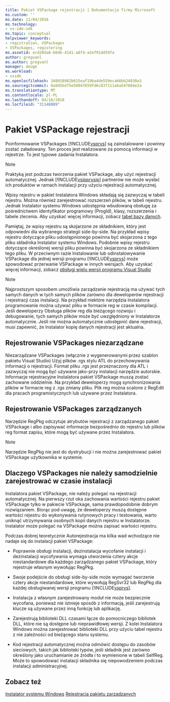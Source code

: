 ```yaml
---
title: Pakiet VSPackage rejestracji | Dokumentacja firmy Microsoft
ms.custom: ''
ms.date: 11/04/2016
ms.technology:
- vs-ide-sdk
ms.topic: conceptual
helpviewer_keywords:
- registration, VSPackages
- VSPackages, registering
ms.assetid: ecd20da8-b04b-4141-a8f4-a2ef91dd597a
author: gregvanl
ms.author: gregvanl
manager: douge
ms.workload:
- vssdk
ms.openlocfilehash: 348010982b015eaf19ba4de559eca66bb24930a3
ms.sourcegitcommit: 6a9d5bd75e50947659fd6c837111a6a547884e2a
ms.translationtype: MT
ms.contentlocale: pl-PL
ms.lasthandoff: 04/16/2018
ms.locfileid: "31148889"
---
```

# <a name="vspackage-registration"></a>Pakiet VSPackage rejestracji
Poinformowanie VSPackages [!INCLUDE[vsprvs](../../code-quality/includes/vsprvs_md.md)] są zainstalowane i powinny zostać załadowany. Ten proces jest realizowane za pomocą informacji w rejestrze. To jest typowe zadania Instalatora.  
  
> [!NOTE]
>  Praktyką jest podczas tworzenia pakiet VSPackage, aby użyć rejestracji automatycznej. Jednak [!INCLUDE[vsipprvsip](../../extensibility/includes/vsipprvsip_md.md)] partnerów nie może wysłać ich produktów w ramach instalacji przy użyciu rejestracji automatycznej.  
  
 Wpisy rejestru w pakiet Instalatora Windows składają się zazwyczaj w tabeli rejestru. Można również zarejestrować rozszerzeń plików, w tabeli rejestru. Jednak Instalator systemu Windows udostępnia wbudowaną obsługę za pośrednictwem identyfikator programowy (ProgId), klasy, rozszerzenia i tabele zlecenia. Aby uzyskać więcej informacji, zobacz [tabel bazy danych](http://msdn.microsoft.com/library/aa368259\(VS.85\).aspx).  
  
 Pamiętaj, że wpisy rejestru są skojarzone ze składnikiem, który jest odpowiedni dla wybranego strategii side-by-side. Na przykład wpisy rejestru dotyczące pliku udostępnionego powinna być skojarzona z tego pliku składnika Instalator systemu Windows. Podobnie wpisy rejestru dotyczące określonej wersji pliku powinna być skojarzona ze składnikiem tego pliku. W przeciwnym razie Instalowanie lub odinstalowywanie VSPackage dla jednej wersji programu [!INCLUDE[vsprvs](../../code-quality/includes/vsprvs_md.md)] może spowodować przerwanie VSPackage w innych wersjach. Aby uzyskać więcej informacji, zobacz [obsługi wielu wersji programu Visual Studio](../../extensibility/supporting-multiple-versions-of-visual-studio.md)  
  
> [!NOTE]
>  Najprostszym sposobem umożliwia zarządzanie rejestracją ma używać tych samych danych w tych samych plików zarówno dla deweloperów rejestracji i rejestracji czas instalacji. Na przykład niektóre narzędzia Instalatora programowanie można używać pliku w formacie reg w czasie kompilacji. Jeśli deweloperzy Obsługa plików reg dla bieżącego rozwoju i debugowanie, tych samych plików może być uwzględniony w Instalatorze automatycznie. Jeśli nie można automatycznie udostępnić dane rejestracji, musi zapewnić, że Instalator kopię danych rejestracji jest aktualna.  
  
## <a name="registering-unmanaged-vspackages"></a>Rejestrowanie VSPackages niezarządzane  
 Niezarządzane VSPackages (włącznie z wygenerowanymi przez szablon pakietu Visual Studio) Użyj plików .rgs stylu ATL do przechowywania informacji o rejestracji. Format pliku .rgs jest przeznaczony dla ATL i zazwyczaj nie mogą być używane jako-przy instalacji narzędzie autorskie. Informacje rejestracyjne Instalatora pakiet VSPackage muszą zostać zachowane oddzielnie. Na przykład deweloperzy mogą synchronizowania plików w formacie reg z .rgs zmiany pliku. Plik reg można scalone z RegEdit dla pracach programistycznych lub używane przez Instalatora.  
  
## <a name="registering-managed-vspackages"></a>Rejestrowanie VSPackages zarządzanych  
 Narzędzie RegPkg odczytuje atrybutów rejestracji z zarządzanego pakiet VSPackage i albo zapisywać informacje bezpośrednio do rejestru lub plików reg format zapisu, które mogą być używane przez Instalatora.  
  
> [!NOTE]
>  Narzędzie RegPkg nie jest do dystrybucji i nie można zarejestrować pakiet VSPackage użytkownika w systemie.  
  
## <a name="why-vspackages-should-not-self-register-at-install-time"></a>Dlaczego VSPackages nie należy samodzielnie zarejestrować w czasie instalacji  
 Instalatora pakiet VSPackage, nie należy polegać na rejestracji automatycznej. Na pierwszy rzut oka zachowania wartości rejestru pakiet VSPackage tylko w pakiecie VSPackage, sama prawdopodobnie dobrym rozwiązaniem. Biorąc pod uwagę, że deweloperzy muszą dostępne wartości rejestru do wykonywania rutynowych pracy i testowania, warto uniknąć utrzymywania osobnych kopii danych rejestru w Instalatorze. Instalator może polegać na VSPackage można zapisać wartości rejestru.  
  
 Podczas dobrej teoretycznie Autorejestracja ma kilka wad wchodzące nie nadaje się do instalacji pakiet VSPackage:  
  
-   Poprawnie obsługi instalacji, dezinstalacja wycofanie instalacji i dezinstalacji wycofywania wymaga utworzenia cztery akcje niestandardowe dla każdego zarządzanego pakiet VSPackage, który rejestruje własnym wywołując RegPkg.  
  
-   Swoje podejście do obsługi side-by-side może wymagać tworzenie cztery akcje niestandardowe, które wywołują RegSvr32 lub RegPkg dla każdej obsługiwanej wersji programu [!INCLUDE[vsprvs](../../code-quality/includes/vsprvs_md.md)].  
  
-   Instalacja z własnym zarejestrowany moduł nie może bezpiecznie wycofana, ponieważ nie istnieje sposób z informacją, jeśli zarejestrują klucze są używane przez inną funkcję lub aplikację.  
  
-   Zarejestrują biblioteki DLL czasami łącze do pomocniczego bibliotek DLL, które nie są dostępne lub nieprawidłowej wersji. Z kolei Instalatora Windows można zarejestrować biblioteki DLL przy użyciu tabel rejestru z nie zależności od bieżącego stanu systemu.  
  
-   Kod rejestracji automatycznej można odmówić dostępu do zasobów sieciowych, takich jak biblioteki typów, jeśli składnik jest zarówno określony jako uruchamianie ze źródła i to wymienione w tabeli SelfReg. Może to spowodować instalacji składnika się niepowodzeniem podczas instalacji administracyjnej.  
  
## <a name="see-also"></a>Zobacz też  
 [Instalator systemu Windows](http://msdn.microsoft.com/library/cc185688\(VS.85\).aspx)   
 [Rejestracja pakietu zarządzanych](http://msdn.microsoft.com/en-us/f69e0ea3-6a92-4639-8ca9-4c9c210e58a1)